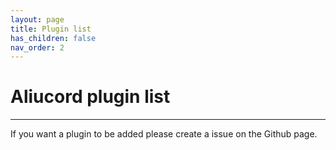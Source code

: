 ```yaml
---
layout: page
title: Plugin list
has_children: false
nav_order: 2
---
```


# Aliucord plugin list
----

If you want a plugin to be added please create a issue on the Github page.
 
<addon-browser></addon-browser>
